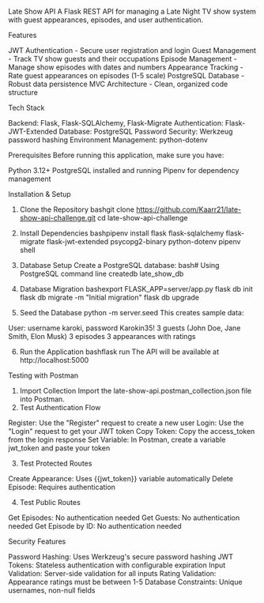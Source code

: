  Late Show API
A Flask REST API for managing a Late Night TV show system with guest appearances, episodes, and user authentication.

 Features

JWT Authentication - Secure user registration and login
Guest Management - Track TV show guests and their occupations
Episode Management - Manage show episodes with dates and numbers
Appearance Tracking - Rate guest appearances on episodes (1-5 scale)
PostgreSQL Database - Robust data persistence
MVC Architecture - Clean, organized code structure

 Tech Stack

Backend: Flask, Flask-SQLAlchemy, Flask-Migrate
Authentication: Flask-JWT-Extended
Database: PostgreSQL
Password Security: Werkzeug password hashing
Environment Management: python-dotenv

 Prerequisites
Before running this application, make sure you have:

Python 3.12+
PostgreSQL installed and running
Pipenv for dependency management

 Installation & Setup
1. Clone the Repository
bashgit clone https://github.com/Kaarr21/late-show-api-challenge.git
cd late-show-api-challenge
2. Install Dependencies
bashpipenv install flask flask-sqlalchemy flask-migrate flask-jwt-extended psycopg2-binary python-dotenv
pipenv shell
3. Database Setup
Create a PostgreSQL database:
bash# Using PostgreSQL command line
createdb late_show_db

4. Database Migration
bashexport FLASK_APP=server/app.py
flask db init
flask db migrate -m "Initial migration"
flask db upgrade
5. Seed the Database
python -m server.seed
This creates sample data:

User: username karoki, password Karokin35!
3 guests (John Doe, Jane Smith, Elon Musk)
3 episodes
3 appearances with ratings

6. Run the Application
bashflask run
The API will be available at http://localhost:5000

 Testing with Postman
1. Import Collection
Import the late-show-api.postman_collection.json file into Postman.
2. Test Authentication Flow

Register: Use the "Register" request to create a new user
Login: Use the "Login" request to get your JWT token
Copy Token: Copy the access_token from the login response
Set Variable: In Postman, create a variable jwt_token and paste your token

3. Test Protected Routes

Create Appearance: Uses {{jwt_token}} variable automatically
Delete Episode: Requires authentication

4. Test Public Routes

Get Episodes: No authentication needed
Get Guests: No authentication needed
Get Episode by ID: No authentication needed

Security Features

Password Hashing: Uses Werkzeug's secure password hashing
JWT Tokens: Stateless authentication with configurable expiration
Input Validation: Server-side validation for all inputs
Rating Validation: Appearance ratings must be between 1-5
Database Constraints: Unique usernames, non-null fields
